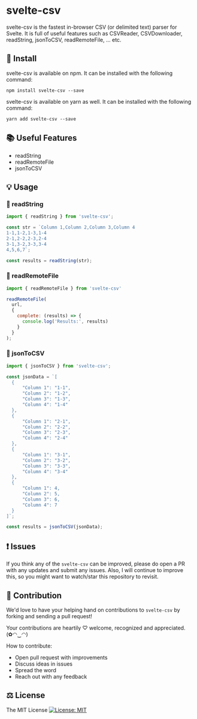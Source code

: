 # svelte-csv

svelte-csv is the fastest in-browser CSV (or delimited text) parser for Svelte. It is full of useful features such as CSVReader, CSVDownloader, readString, jsonToCSV, readRemoteFile, ... etc.

## 🔧 Install

svelte-csv is available on npm. It can be installed with the following command:

```
npm install svelte-csv --save
```

svelte-csv is available on yarn as well. It can be installed with the following command:

```
yarn add svelte-csv --save
```

## 📚 Useful Features

* readString
* readRemoteFile
* jsonToCSV

## 💡 Usage

### 🎀 readString

```javascript
import { readString } from 'svelte-csv';

const str = `Column 1,Column 2,Column 3,Column 4
1-1,1-2,1-3,1-4
2-1,2-2,2-3,2-4
3-1,3-2,3-3,3-4
4,5,6,7`;

const results = readString(str);
```

### 🎀 readRemoteFile

```javascript
import { readRemoteFile } from 'svelte-csv'

readRemoteFile(
  url,
  {
    complete: (results) => {
      console.log('Results:', results)
    }
  }
);
```

### 🎀 jsonToCSV

```javascript
import { jsonToCSV } from 'svelte-csv';

const jsonData = `[
  {
      "Column 1": "1-1",
      "Column 2": "1-2",
      "Column 3": "1-3",
      "Column 4": "1-4"
  },
  {
      "Column 1": "2-1",
      "Column 2": "2-2",
      "Column 3": "2-3",
      "Column 4": "2-4"
  },
  {
      "Column 1": "3-1",
      "Column 2": "3-2",
      "Column 3": "3-3",
      "Column 4": "3-4"
  },
  {
      "Column 1": 4,
      "Column 2": 5,
      "Column 3": 6,
      "Column 4": 7
  }
]`;

const results = jsonToCSV(jsonData);
```

## ❗ Issues

If you think any of the `svelte-csv` can be improved, please do open a PR with any updates and submit any issues. Also, I will continue to improve this, so you might want to watch/star this repository to revisit.

## 🌟 Contribution

We'd love to have your helping hand on contributions to `svelte-csv` by forking and sending a pull request!

Your contributions are heartily ♡ welcome, recognized and appreciated. (✿◠‿◠)

How to contribute:

- Open pull request with improvements
- Discuss ideas in issues
- Spread the word
- Reach out with any feedback

## ⚖️ License

The MIT License [![License: MIT](https://img.shields.io/badge/License-MIT-yellow.svg)](https://opensource.org/licenses/MIT)
